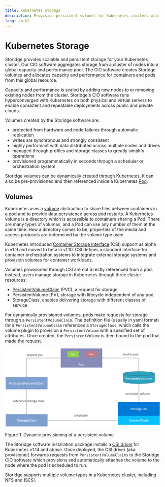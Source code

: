 ```yaml
---
title: Kubernetes Storage
description: Provision persistent volumes for Kubernetes clusters with Storidge
lang: en-US
---
```


# Kubernetes Storage

Storidge provides scalable and persistent storage for your Kubernetes cluster. Our CIO software aggregates storage from a cluster of nodes into a global capacity and performance pool. The CIO software creates Storidge volumes and allocates capacity and performance for containers and pods from this global resource.

Capacity and performance is scaled by adding new nodes to or removing existing nodes from the cluster. Storidge's CIO software runs hyperconverged with Kubernetes on both physical and virtual servers to enable consistent and repeatable deployments across public and private clouds.

Volumes created by the Storidge software are:

- protected from hardware and node failures through automatic replication
- writes are synchronous and strongly consistent
- highly performant with data distributed across multiple nodes and drives
- managed through profiles and storage classes to greatly simplify operations
- provisioned programmatically in seconds through a scheduler or orchestration system

Storidge volumes can be dynamically created through Kubernetes. It can also be pre-provisioned and then referenced inside a Kubernetes [Pod](https://kubernetes.io/docs/concepts/workloads/pods/pod/).

## Volumes

Kubernetes uses a [volume](https://kubernetes.io/docs/concepts/storage/volumes/) abstraction to share files between containers in a pod and to provide data persistence across pod restarts. A Kubernetes volume is a directory which is accessible to containers sharing a Pod. There are many types of volumes, and a Pod can use any number of them at the same time. How a directory comes to be, properties of the media and access protocols are determined by the volume type used.

Kubernetes introduced [Container Storage Interface](https://github.com/container-storage-interface/spec/blob/master/spec.md) (CSI) support as alpha in v1.9 and moved to beta in v1.10. CSI defines a standard interface for container orchestration systems to integrate external storage systems and provision volumes for container workloads.

Volumes provisioned through CSI are not directly referenced from a pod. Instead, users manage storage in Kubernetes through three cluster resources:

- [PersistentVolumeClaim](https://kubernetes.io/docs/concepts/storage/persistent-volumes/) (PVC), a request for storage
- PersistentVolume (PV), storage with lifecycle independent of any pod
- StorageClass, enables delivering storage with different classes of service

For dynamically provisioned volumes, pods make requests for storage through a `PersistentVolumeClaim`. The definition file (usually in yaml format) for a `PersistentVolumeClaim` references a `StorageClass`, which calls the volume plugin to provision a `PersistentVolume` with a specified set of attributes. Once created, the `PersistentVolume` is then bound to the pod that made the request.

![pod pvc plugin pv](../images/pod_pvc_plugin_pv.png)

Figure 1. Dynamic provisioning of a persistent volume

The Storidge software installation package installs a [CSI driver](https://hub.docker.com/_/storidge-csi-driver) for Kubernetes v1.14 and above. Once deployed, the CSI driver (aka provisioner) forwards requests from `PersistentVolumeClaims` to the Storidge CIO software which provisions and automatically attaches the volume to the node where the pod is scheduled to run.

Storidge supports multiple volume types in a Kubernetes cluster, including NFS and ISCSI.
